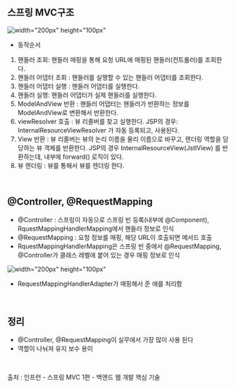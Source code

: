 ## **스프링 MVC구조**  
![width="200px" height="100px"](https://user-images.githubusercontent.com/97818720/162191398-62a195df-c7eb-4856-8986-92d0d680717a.png)   
* 동작순서
1. 핸들러 조회: 핸들러 매핑을 통해 요청 URL에 매핑된 핸들러(컨트롤러)를 조회한다.
2. 핸들러 어댑터 조회 : 핸들러를 실행할 수 있는 핸들러 어댑터를 조회한다.
3. 핸들러 어댑터 실행 : 핸들러 어댑터를 실행한다.
4. 핸들러 실행: 핸들러 어댑터가 실제 핸들러를 실행한다.
5. ModelAndView 반환 : 핸들러 어댑터는 핸들러가 반환하는 정보를 ModelAndView로 변환해서
반환한다.
6. viewResolver 호출 : 뷰 리졸버를 찾고 실행한다.
JSP의 경우: InternalResourceViewResolver 가 자동 등록되고, 사용된다.
7. View 반환 : 뷰 리졸버는 뷰의 논리 이름을 물리 이름으로 바꾸고, 렌더링 역할을 담당하는 뷰 객체를
반환한다.
JSP의 경우 InternalResourceView(JstlView) 를 반환하는데, 내부에 forward() 로직이 있다.
8. 뷰 렌더링 : 뷰를 통해서 뷰를 렌더링 한다.

</br>

## **@Controller, @RequestMapping** 
* @Controller : 스프링이 자동으로 스프링 빈 등록(내부에 @Component), RquestMappingHandlerMapping에서 핸들러 정보로 인식  
* @RequestMapping : 요청 정보를 매핑, 해당 URL이 호출되면 메서드 호출  
* RquestMappingHandlerMapping은 스프링 빈 중에서 @RequestMapping, @Controller가 클래스 레벨에 붙어 있는 경우 매핑 정보로 인식  

![width="200px" height="100px"](https://user-images.githubusercontent.com/97818720/162191641-6975ab96-6c90-414d-ae1e-ba2947e1dbcd.png)

* RequestMappingHandlerAdapter가 매핑해서 준 애를 처리함

</br>

## **정리**  
* @Controller, @RequestMapping이 실무에서 가장 많이 사용 된다  
* 역할이 나눠져 유지 보수 용이

</br>  

출처 : 인프런 - 스프링 MVC 1편 - 백엔드 웹 개발 핵심 기술
